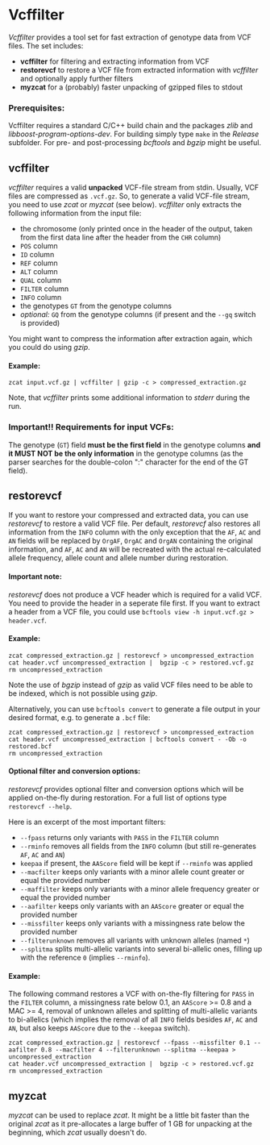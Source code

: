 # Vcffilter

*Vcffilter* provides a tool set for fast extraction of genotype data from VCF files. The set includes:

- **vcffilter** for filtering and extracting information from VCF
- **restorevcf** to restore a VCF file from extracted information with *vcffilter* and optionally apply further filters
- **myzcat** for a (probably) faster unpacking of gzipped files to stdout

### Prerequisites:

Vcffilter requires a standard C/C++ build chain and the packages *zlib* and *libboost-program-options-dev*.
For building simply type `make` in the *Release* subfolder.
For pre- and post-processing *bcftools* and *bgzip* might be useful.


## vcffilter

*vcffilter* requires a valid **unpacked** VCF-file stream from stdin. Usually, VCF files are compressed as `.vcf.gz`. So, to generate a valid VCF-file stream, you need to use *zcat* or *myzcat* (see below).
*vcffilter* only extracts the following information from the input file:

- the chromosome (only printed once in the header of the output, taken from the first data line after the header from the `CHR` column)
- `POS` column
- `ID` column
- `REF` column
- `ALT` column
- `QUAL` column
- `FILTER` column
- `INFO` column
- the genotypes `GT` from the genotype columns
- *optional:* `GQ` from the genotype columns (if present and the `--gq` switch is provided)

You might want to compress the information after extraction again, which you could do using *gzip*.

#### Example:

```
zcat input.vcf.gz | vcffilter | gzip -c > compressed_extraction.gz
```

Note, that *vcffilter* prints some additional information to *stderr* during the run.

### Important!! Requirements for input VCFs:

The genotype (`GT`) field **must be the first field** in the genotype columns **and it MUST NOT be the only information** in the genotype columns (as the parser searches for the double-colon ":" character for the end of the GT field).


## restorevcf

If you want to restore your compressed and extracted data, you can use *restorevcf* to restore a valid VCF file.
Per default, *restorevcf* also restores all information from the `INFO` column with the only exception that the `AF`, `AC` and `AN` fields will be replaced by `OrgAF`, `OrgAC` and `OrgAN` containing the original information, and `AF`, `AC` and `AN` will be recreated with the actual re-calculated allele frequency, allele count and allele number during restoration.

#### Important note:

*restorevcf* does not produce a VCF header which is required for a valid VCF. 
You need to provide the header in a seperate file first.
If you want to extract a header from a VCF file, you could use `bcftools view -h input.vcf.gz > header.vcf`.

#### Example:

```
zcat compressed_extraction.gz | restorevcf > uncompressed_extraction
cat header.vcf uncompressed_extraction |  bgzip -c > restored.vcf.gz
rm uncompressed_extraction
```

Note the use of *bgzip* instead of *gzip* as valid VCF files need to be able to be indexed, which is not possible using *gzip*.

Alternatively, you can use `bcftools convert` to generate a file output in your desired format, e.g. to generate a `.bcf` file:

```
zcat compressed_extraction.gz | restorevcf > uncompressed_extraction
cat header.vcf uncompressed_extraction | bcftools convert - -Ob -o restored.bcf
rm uncompressed_extraction
```

#### Optional filter and conversion options:

*restorevcf* provides optional filter and conversion options which will be applied on-the-fly during restoration. For a full list of options type `restorevcf --help`.

Here is an excerpt of the most important filters:

- `--fpass` returns only variants with `PASS` in the `FILTER` column
- `--rminfo` removes all fields from the `INFO` column (but still re-generates `AF`, `AC` and `AN`)
- `keepaa` if present, the `AAScore` field will be kept if `--rminfo` was applied
- `--macfilter` keeps only variants with a minor allele count greater or equal the provided number
- `--maffilter` keeps only variants with a minor allele frequency greater or equal the provided number
- `--aafilter` keeps only variants with an `AAScore` greater or equal the provided number
- `--missfilter` keeps only variants with a missingness rate below the provided number
- `--filterunknown` removes all variants with unknown alleles (named `*`)
- `--splitma` splits multi-allelic variants into several bi-allelic ones, filling up with the reference `0` (implies `--rminfo`).

#### Example:

The following command restores a VCF with on-the-fly filtering for `PASS` in the `FILTER` column, a missingness rate below 0.1, an `AAScore` >= 0.8 and a MAC >= 4, removal of unknown alleles and splitting of multi-allelic variants to bi-allelics (which implies the removal of all `INFO` fields besides `AF`, `AC` and `AN`, but also keeps `AAScore` due to the `--keepaa` switch).

```
zcat compressed_extraction.gz | restorevcf --fpass --missfilter 0.1 --aafilter 0.8 --macfilter 4 --filterunknown --splitma --keepaa > uncompressed_extraction
cat header.vcf uncompressed_extraction |  bgzip -c > restored.vcf.gz
rm uncompressed_extraction
```

## myzcat

*myzcat* can be used to replace *zcat*. It might be a little bit faster than the original *zcat* as it pre-allocates a large buffer of 1 GB for unpacking at the beginning, which *zcat* usually doesn't do.
